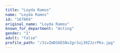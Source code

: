 ```yaml
---
title: "Loyda Ramos"
name: "Loyda Ramos"
id: "167069"
original_name: "Loyda Ramos"
known_for_department: "Acting"
gender: "1"
adult: "false"
profile_path: "/3ivZmDS6ESNv2grJuj39ZJzrPKx.jpg"
---
```

